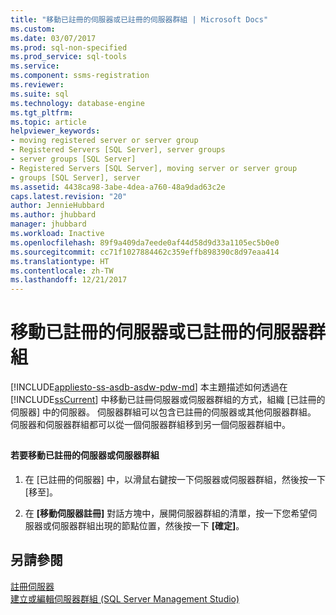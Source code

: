```yaml
---
title: "移動已註冊的伺服器或已註冊的伺服器群組 | Microsoft Docs"
ms.custom: 
ms.date: 03/07/2017
ms.prod: sql-non-specified
ms.prod_service: sql-tools
ms.service: 
ms.component: ssms-registration
ms.reviewer: 
ms.suite: sql
ms.technology: database-engine
ms.tgt_pltfrm: 
ms.topic: article
helpviewer_keywords:
- moving registered server or server group
- Registered Servers [SQL Server], server groups
- server groups [SQL Server]
- Registered Servers [SQL Server], moving server or server group
- groups [SQL Server], server
ms.assetid: 4438ca98-3abe-4dea-a760-48a9dad63c2e
caps.latest.revision: "20"
author: JennieHubbard
ms.author: jhubbard
manager: jhubbard
ms.workload: Inactive
ms.openlocfilehash: 89f9a409da7eede0af44d58d9d33a1105ec5b0e0
ms.sourcegitcommit: cc71f1027884462c359effb898390c8d97eaa414
ms.translationtype: HT
ms.contentlocale: zh-TW
ms.lasthandoff: 12/21/2017
---
```

# <a name="move-a-registered-server-or-registered-server-group"></a>移動已註冊的伺服器或已註冊的伺服器群組
[!INCLUDE[appliesto-ss-asdb-asdw-pdw-md](../../includes/appliesto-ss-asdb-asdw-pdw-md.md)] 本主題描述如何透過在 [!INCLUDE[ssCurrent](../../includes/sscurrent-md.md)] 中移動已註冊伺服器或伺服器群組的方式，組織 [已註冊的伺服器] 中的伺服器。 伺服器群組可以包含已註冊的伺服器或其他伺服器群組。 伺服器和伺服器群組都可以從一個伺服器群組移到另一個伺服器群組中。  
  
##  <a name="SSMSProcedure"></a>  
  
#### <a name="to-move-a-registered-server-or-server-group"></a>若要移動已註冊的伺服器或伺服器群組  
  
1.  在 [已註冊的伺服器] 中，以滑鼠右鍵按一下伺服器或伺服器群組，然後按一下 [移至]。  
  
2.  在 **[移動伺服器註冊]** 對話方塊中，展開伺服器群組的清單，按一下您希望伺服器或伺服器群組出現的節點位置，然後按一下 **[確定]**。  
  
## <a name="see-also"></a>另請參閱  
 [註冊伺服器](../../tools/sql-server-management-studio/register-servers.md)   
 [建立或編輯伺服器群組 &#40;SQL Server Management Studio&#41;](../../tools/sql-server-management-studio/create-or-edit-a-server-group-sql-server-management-studio.md)  
  
  
